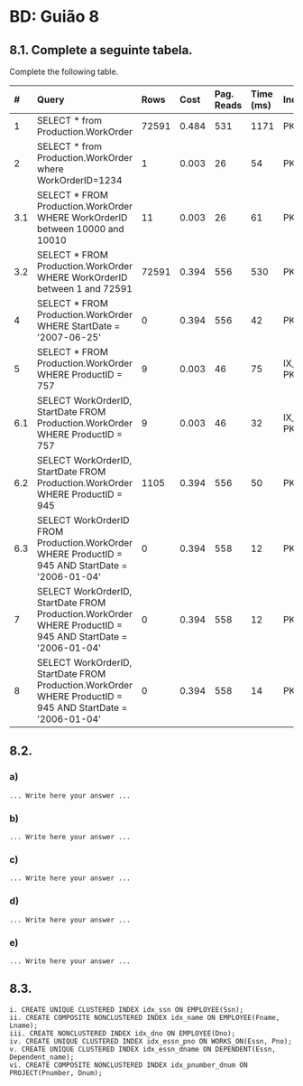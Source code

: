 # BD: Guião 8


## ​8.1. Complete a seguinte tabela.
Complete the following table.

| #    | Query                                                                                                      | Rows  | Cost  | Pag. Reads | Time (ms) | Index used | Index Op.            | Discussion |
| :--- | :--------------------------------------------------------------------------------------------------------- | :---- | :---- | :--------- | :-------- | :--------- | :------------------- | :--------- |
| 1    | SELECT * from Production.WorkOrder                                                                         | 72591 | 0.484 | 531        | 1171      |PK_WorkOrder_WorkOrderID| Clustered Index Scan |            |
| 2    | SELECT * from Production.WorkOrder where WorkOrderID=1234                                                  |   1   | 0.003 | 26         |54         |PK_WorkOrder_WorkOrderID| Clustered Index Seek|            |
| 3.1  | SELECT * FROM Production.WorkOrder WHERE WorkOrderID between 10000 and 10010                               |  11   | 0.003 |26          |61         |PK_WorkOrder_WorkOrderID| Clustered Index Seek|            |
| 3.2  | SELECT * FROM Production.WorkOrder WHERE WorkOrderID between 1 and 72591                                   | 72591 | 0.394 |556         |530        |PK_WorkOrder_WorkOrderID| Clustered Index Seek|            |
| 4    | SELECT * FROM Production.WorkOrder WHERE StartDate = '2007-06-25'                                          |  0    | 0.394 |556         |42         |PK_WorkOrder_WorkOrderID| Clustered Index Scan|            |
| 5    | SELECT * FROM Production.WorkOrder WHERE ProductID = 757                                                   |   9   | 0.003 |46          |75         |IX_WorkOrder_ProductID & PK_WorkOrder_WorkOrderID| NonClustered Index Seek & Clustered Key Lookup|            |
| 6.1  | SELECT WorkOrderID, StartDate FROM Production.WorkOrder WHERE ProductID = 757                              |   9   | 0.003 |46          |32         |IX_WorkOrder_ProductID & PK_WorkOrder_WorkOrderID| NonClustered Index Seek & Clustered Key Lookup|            |
| 6.2  | SELECT WorkOrderID, StartDate FROM Production.WorkOrder WHERE ProductID = 945                              |1105   | 0.394 |556         |50         |PK_WorkOrder_WorkOrderID|Clustered Index Scan |            |
| 6.3  | SELECT WorkOrderID FROM Production.WorkOrder WHERE ProductID = 945 AND StartDate = '2006-01-04'            | 0     | 0.394 |558         |12         |PK_WorkOrder_WorkOrderID|Clustered Index Scan |            |
| 7    | SELECT WorkOrderID, StartDate FROM Production.WorkOrder WHERE ProductID = 945 AND StartDate = '2006-01-04' | 0     | 0.394 |558         |12         |PK_WorkOrder_WorkOrderID|Clustered Index Scan |            |
| 8    | SELECT WorkOrderID, StartDate FROM Production.WorkOrder WHERE ProductID = 945 AND StartDate = '2006-01-04' | 0     | 0.394 |558         |14         |PK_WorkOrder_WorkOrderID|Clustered Index Scan |            |

## ​8.2.

### a)

```
... Write here your answer ...
```

### b)

```
... Write here your answer ...
```

### c)

```
... Write here your answer ...
```

### d)

```
... Write here your answer ...
```

### e)

```
... Write here your answer ...
```

## ​8.3.

```
i. CREATE UNIQUE CLUSTERED INDEX idx_ssn ON EMPLOYEE(Ssn);
ii. CREATE COMPOSITE NONCLUSTERED INDEX idx_name ON EMPLOYEE(Fname, Lname);
iii. CREATE NONCLUSTERED INDEX idx_dno ON EMPLOYEE(Dno);
iv. CREATE UNIQUE CLUSTERED INDEX idx_essn_pno ON WORKS_ON(Essn, Pno);
v. CREATE UNIQUE CLUSTERED INDEX idx_essn_dname ON DEPENDENT(Essn, Dependent_name);
vi. CREATE COMPOSITE NONCLUSTERED INDEX idx_pnumber_dnum ON PROJECT(Pnumber, Dnum);
```
